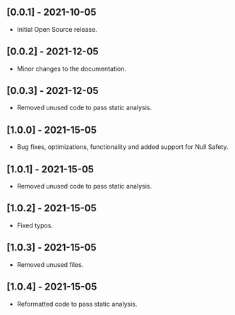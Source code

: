 ## [0.0.1] - 2021-10-05

* Initial Open Source release.

## [0.0.2] - 2021-12-05

* Minor changes to the documentation.

## [0.0.3] - 2021-12-05

* Removed unused code to pass static analysis.

## [1.0.0] - 2021-15-05

* Bug fixes, optimizations, functionality and added support for Null Safety.

## [1.0.1] - 2021-15-05

* Removed unused code to pass static analysis.

## [1.0.2] - 2021-15-05

* Fixed typos.

## [1.0.3] - 2021-15-05

* Removed unused files.

## [1.0.4] - 2021-15-05

* Reformatted code to pass static analysis.

